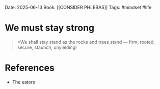 Date: 2025-06-13
Book: [[CONSIDER PHLEBAS]]
Tags: #mindset #life 

# We must stay strong

>*We shall stay stand as the rocks and trees stand — firm, rooted, secure, staunch, unyielding!
# References 
- The eaters